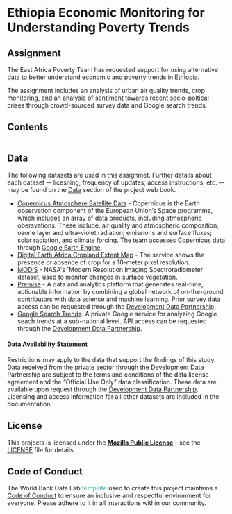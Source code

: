 # Ethiopia Economic Monitoring for Understanding Poverty Trends

## Assignment

The East Africa Poverty Team has requested support for using alternative data to better understand economic and poverty trends in Ethiopia. 

The assignment includes an analysis of urban air quality trends, crop monitoring, and an analysis of sentiment towards recent socio-poltical crises through crowd-sourced survey data and Google search trends. 

## Contents

```{tableofcontents}
```

## Data

The following datasets are used in this assignmet. Further details about each dataset -- licesning, frequency of updates, access instructions, etc. -- may be found on the [Data](https://worldbank.github.io/ethiopia-economic-monitoring/docs/2-data.html) section of the project web book.

* [Copernicus Atmosphere Satellite Data](https://www.copernicus.eu/en/copernicus-services/atmosphere) - Copernicus is the Earth observation component of the European Union’s Space programme, which includes an array of data products, including atmospheric obersvations. These include: air quality and atmospheric composition; ozone layer and ultra-violet radiation; emissions and surface fluxes; solar radiation, and climate forcing. The team accesses Copernicus data through [Google Earth Engine](https://earthengine.google.com/). 
* [Digital Earth Africa Cropland Extent Map](https://www.digitalearthafrica.org/platform-resources/services/cropland-extent-map) - The service shows the presence or absence of crop for a 10-meter pixel resolution.
* [MODIS](https://modis.gsfc.nasa.gov/) - NASA's 'Modern Resolution Imaging Spectroradiometer' dataset, used to monitor changes in surface vegetation. 
* [Premise](https://docs.datapartnership.org/partners/premise/README.html) - A data and analytics platform that generates real-time, actionable information by combining a global network of on-the-ground contributors with data science and machine learning. Prior survey data access can be requested through the [Development Data Partnership](https://datapartnership.org/).
* [Google Search Trends](https://docs.datapartnership.org/partners/google/README.html). A private Google service for analyzing Google seach trends at a sub-national level. API access can be requested through the [Development Data Partnership](https://datapartnership.org/).

#### Data Availability Statement

Restrictions may apply to the data that support the findings of this study. Data received from the private sector through the Development Data Partnership are subject to the terms and conditions of the data license agreement and the “Official Use Only” data classification. These data are available upon request through the [Development Data Partnership](https://datapartnership.org/). Licensing and access information for all other datasets are included in the documentation.


## License

This projects is licensed under the [**Mozilla Public License**](https://opensource.org/license/mpl-2-0/) - see the [LICENSE](LICENSE) file for details.


## Code of Conduct

The World Bank Data Lab <span style="color:#3EACAD">template</span> used to create this project maintains a [Code of Conduct](docs/CODE_OF_CONDUCT.md) to ensure an inclusive and respectful environment for everyone. Please adhere to it in all interactions within our community.
